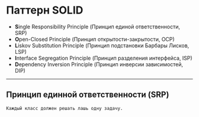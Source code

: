 # Паттерн SOLID

- **S**ingle Responsibility Principle (Принцип единой ответственности, SRP)
- **O**pen-Closed Principle (Принцип открытости-закрытости, OCP)
- **L**iskov Substitution Principle (Принцип подстановки Барбары Лисков, LSP)
- **I**nterface Segregation Principle (Принцип разделения интерфейса, ISP)
- **D**ependency Inversion Principle (Принцип инверсии зависимостей, DIP)
---

## Принцип единной ответственности (SRP)
    Каждый класс должен решать лашь одну задачу.

